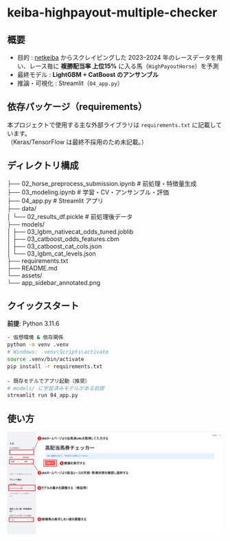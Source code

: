 # keiba-highpayout-multiple-checker

## 概要
- 目的 : [netkeiba](https://www.netkeiba.com/) からスクレイピングした 2023–2024 年のレースデータを用い、レース毎に **複勝配当率 上位15%** に入る馬（`HighPayoutHorse`）を予測
- 最終モデル : **LightGBM + CatBoost のアンサンブル**
- 推論・可視化 : Streamlit（`04_app.py`）

## 依存パッケージ（requirements）
本プロジェクトで使用する主な外部ライブラリは `requirements.txt` に記載しています。  
（Keras/TensorFlow は最終不採用のため未記載。）

## ディレクトリ構成
├── 02_horse_preprocess_submission.ipynb   # 前処理・特徴量生成<br>
├── 03_modeling.ipynb                      # 学習・CV・アンサンブル・評価<br>
├── 04_app.py                              # Streamlit アプリ<br>
├── data/<br>
│   └── 02_results_df.pickle               # 前処理後データ<br>
├── models/<br>
│   ├── 03_lgbm_nativecat_odds_tuned.joblib<br>
│   ├── 03_catboost_odds_features.cbm<br>
│   ├── 03_catboost_cat_cols.json<br>
│   └── 03_lgbm_cat_levels.json<br>
├── requirements.txt<br>
├── README.md<br>
└── assets/<br>
    └── app_sidebar_annotated.png<br>

## クイックスタート
**前提**: Python 3.11.6

```bash
- 仮想環境 & 依存関係
python -m venv .venv
# Windows: .venv\Scripts\activate
source .venv/bin/activate
pip install -r requirements.txt

- 既存モデルでアプリ起動（推奨）
# models/ に学習済みモデルがある前提
streamlit run 04_app.py
```

## 使い方
![アプリ操作手順](assets/app_ui_annotated.png)
